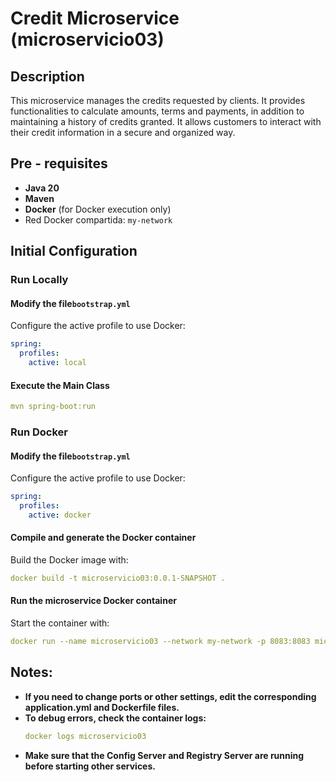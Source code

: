 # Credit Microservice (microservicio03)

## Description

This microservice manages the credits requested by clients. It provides functionalities to calculate amounts, terms and payments, in addition to maintaining a history of credits granted. It allows customers to interact with their credit information in a secure and organized way.

## Pre - requisites

- **Java 20**
- **Maven**
- **Docker** (for Docker execution only)
- Red Docker compartida: `my-network`


## Initial Configuration

### Run Locally

#### Modify the file`bootstrap.yml`

Configure the active profile to use Docker:

```yaml
spring:
  profiles:
    active: local
```

#### Execute the Main Class

```yaml
mvn spring-boot:run
```

### Run Docker

#### Modify the file`bootstrap.yml`

Configure the active profile to use Docker:

```yaml
spring:
  profiles:
    active: docker
```
#### Compile and generate the Docker container
Build the Docker image with:

```yaml
docker build -t microservicio03:0.0.1-SNAPSHOT .
```

####  Run the microservice Docker container
Start the container with:

```yaml
docker run --name microservicio03 --network my-network -p 8083:8083 microservicio03:0.0.1-SNAPSHOT
```

## Notes:
- **If you need to change ports or other settings, edit the corresponding application.yml and Dockerfile files.**
- **To debug errors, check the container logs:**
    ```yaml
    docker logs microservicio03
    ``` 
- **Make sure that the Config Server and Registry Server are running before starting other services.**
